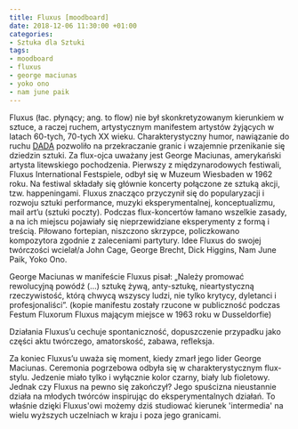 ```yaml
---
title: Fluxus [moodboard]
date: 2018-12-06 11:30:00 +01:00
categories:
- Sztuka dla Sztuki
tags:
- moodboard
- fluxus
- george maciunas
- yoko ono
- nam june paik
---
```


Fluxus (łac. płynący; ang. to flow) nie był skonkretyzowanym kierunkiem w sztuce, a raczej ruchem, artystycznym manifestem artystów żyjących w latach 60-tych, 70-tych XX wieku. Charakterystyczny humor, nawiązanie do ruchu [DADA](http://sztukauniwersalna.pl/2018-04-05-dadaizm-moodboard) pozwoliło na przekraczanie granic i wzajemnie przenikanie się dziedzin sztuki. Za flux-ojca uważany jest George Maciunas, amerykański artysta litewskiego pochodzenia. Pierwszy z międzynarodowych festiwali, Fluxus International Festspiele, odbył się w Muzeum Wiesbaden w 1962 roku. Na festiwal składały się głównie koncerty połączone ze sztuką akcji, tzw. happeningami. Fluxus znacząco przyczynił się do popularyzacji i rozwoju sztuki performance, muzyki eksperymentalnej, konceptualizmu, mail art’u (sztuki poczty). Podczas flux-koncertów łamano wszelkie zasady, a na ich miejscu pojawiały się nieprzewidziane eksperymenty z formą i treścią. Piłowano fortepian, niszczono skrzypce, policzkowano kompozytora zgodnie z zaleceniami partytury. Idee Fluxus do swojej twórczości wcielał/a John Cage, George Brecht, Dick Higgins, Nam June Paik, Yoko Ono. 

George Maciunas w manifeście Fluxus pisał:
„Należy promować rewolucyjną powódź (…) sztukę żywą, anty-sztukę, nieartystyczną rzeczywistość, którą chwycą wszyscy ludzi, nie tylko krytycy, dyletanci i profesjonaliści”.
(kopie manifestu zostały rzucone w publiczność podczas Festum Fluxorum Fluxus mającym miejsce w 1963 roku w Dusseldorfie)


Działania Fluxus’u cechuje spontaniczność, dopuszczenie przypadku jako części aktu twórczego, amatorskość, zabawa, refleksja. 


Za koniec Fluxus’u uważa się moment, kiedy zmarł jego lider George Maciunas. Ceremonia pogrzebowa odbyła się w charakterystycznym flux-stylu. Jedzenie miało tylko i wyłącznie kolor czarny, biały lub fioletowy.
Jednak czy Fluxus na pewno się zakończył? Jego spuścizna nieustannie działa na młodych twórców inspirując do eksperymentalnych działań. To właśnie dzięki Fluxus'owi możemy dziś studiować kierunek 'intermedia' na wielu wyższych uczelniach w kraju i poza jego granicami. 



